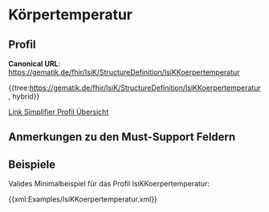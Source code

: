 # Körpertemperatur

## Profil

**Canonical URL**: https://gematik.de/fhir/IsiK/StructureDefinition/IsiKKoerpertemperatur

{{tree:https://gematik.de/fhir/IsiK/StructureDefinition/IsiKKoerpertemperatur, hybrid}}

[Link Simplifier Profil Übersicht](https://gematik.de/fhir/IsiK/StructureDefinition/IsiKKoerpertemperatur)

## Anmerkungen zu den Must-Support Feldern

## Beispiele

Valides Minimalbeispiel für das Profil IsiKKoerpertemperatur:

{{xml:Examples/IsiKKoerpertemperatur.xml}}
